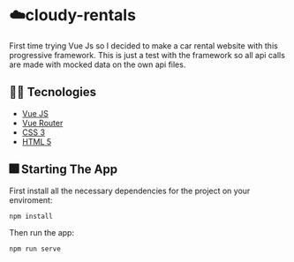 # ☁️cloudy-rentals
First time trying Vue Js so I decided to make a car rental website with this progressive framework. This is just a test with the framework so all api calls are made with mocked data on the own api files.

## 👨‍💻 Tecnologies 
- [Vue JS](https://pt-br.legacy.reactjs.org/)
- [Vue Router](https://www.typescriptlang.org/)
- [CSS 3](https://tailwindcss.com/)
- [HTML 5](https://echarts.apache.org/en/index.html)

## 🎆 Starting The App
First install all the necessary dependencies for the project on your enviroment:
``` javascript
npm install
``` 

Then run the app: 
``` javascript
npm run serve
```
